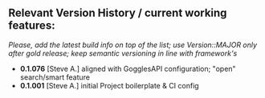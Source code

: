## Relevant Version History / current working features:

_Please, add the latest build info on top of the list; use Version::MAJOR only after gold release; keep semantic versioning in line with framework's_

- **0.1.076** [Steve A.] aligned with GogglesAPI configuration; "open" search/smart feature
- **0.1.001** [Steve A.] initial Project boilerplate & CI config
